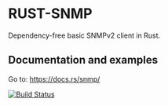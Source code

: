 # RUST-SNMP
Dependency-free basic SNMPv2 client in Rust.

## Documentation and examples
Go to: https://docs.rs/snmp/

[![Build Status](https://travis-ci.org/hroi/rust-snmp.svg?branch=master)](https://travis-ci.org/hroi/rust-snmp)
